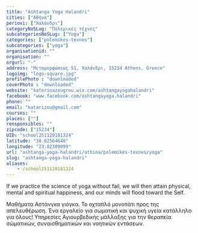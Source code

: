 ```yaml
---
title: "Ashtanga Yoga Halandri"
cities: ["Αθήνα"]
perioxi: ["Χαλάνδρι"]
categoryNoSLug: "Πολεμικές τέχνες"
subcategoriesNoSLug: ["Yoga"]
categories: ["polemikes-texnes"]
subcategories: ["yoga"]
organisationid: ""
organisation: ""
orgurl: "-"
address: "Μεταμορφώσεως 51, Χαλάνδρι, 15234 Athens, Greece"
logoimg: "logo-square.jpg"
profilePhoto : "downloaded"
coverPhoto : "downloaded"
website: "katerinazougrou.wix.com/ashtangayogahalandri"
facebook: "www.facebook.com/ashtangayoga.halandri"
phone: ""
email: "katarizou@gmail.com"
courses: ""
places: [""]
rensponsibles: ""
zipcode: ["15234"]
UID: "school251120181324"
latitude: "38.02564648"
longitude: "23.82309099"
url: "ashtanga-yoga-halandri/athina/polemikes-texnes/yoga"
slug: "ashtanga-yoga-halandri"
aliases:
    - /school251120181324
---
```



If we practice the science of yoga without fail, we will then attain physical, mental and spiritual happiness, and our minds will flood toward the Self.

Μαθήματα Αστάνγκα γιόγκα. Το οχταπλό μονοπάτι προς της απελευθέρωση. Ένα εργαλείο για σωματική και ψυχική υγεία κατάλληλο για όλους! Υπηρεσίες Αγιουρβεδικής μάλλαξης για την θεραπεία σώματικών, συναισθηματικών και νοητικών εντάσεων.